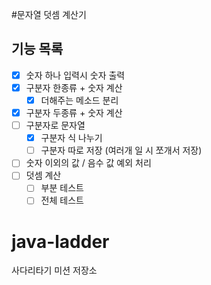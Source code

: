 #문자열 덧셈 계산기

기능 목록
----
- [x] 숫자 하나 입력시 숫자 출력
- [x] 구분자 한종류 + 숫자 계산
    - [x] 더해주는 메소드 분리 
- [x] 구분자 두종류 + 숫자 계산
- [ ] 구분자로 문자열 
    - [x] 구분자 식 나누기
    - [ ] 구분자 따로 저장 (여러개 일 시 쪼개서 저장)
- [ ] 숫자 이외의 값 / 음수 값 예외 처리
- [ ] 덧셈 계산
    - [ ] 부분 테스트
    - [ ] 전체 테스트 

# java-ladder
사다리타기 미션 저장소
